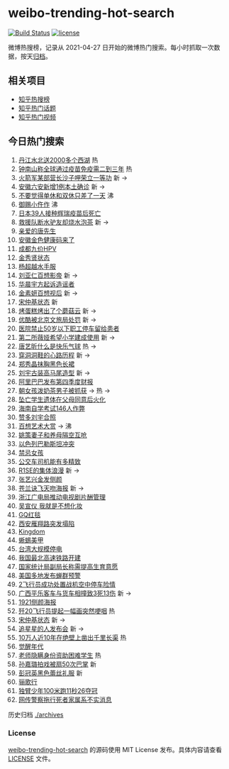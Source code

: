 # weibo-trending-hot-search

[![Build Status](https://github.com/justjavac/weibo-trending-hot-search/workflows/ci/badge.svg?branch=master)](https://github.com/justjavac/weibo-trending-hot-search/actions)
[![license](https://img.shields.io/github/license/justjavac/weibo-trending-hot-search)](https://github.com/justjavac/weibo-trending-hot-search/blob/master/LICENSE)

微博热搜榜，记录从 2021-04-27 日开始的微博热门搜索。每小时抓取一次数据，按天[归档](./archives)。

## 相关项目

- [知乎热搜榜](https://github.com/justjavac/zhihu-trending-top-search)
- [知乎热门话题](https://github.com/justjavac/zhihu-trending-hot-questions)
- [知乎热门视频](https://github.com/justjavac/zhihu-trending-hot-video)

## 今日热门搜索

<!-- BEGIN -->
<!-- 最后更新时间 Fri May 14 2021 04:23:31 GMT+0800 (China Standard Time) -->

1. [丹江水北送2000多个西湖](https://s.weibo.com//weibo?q=%23%E4%B8%B9%E6%B1%9F%E6%B0%B4%E5%8C%97%E9%80%812000%E5%A4%9A%E4%B8%AA%E8%A5%BF%E6%B9%96%23&Refer=new_time)
   热
2. [钟南山称全球通过疫苗免疫需二到三年](https://s.weibo.com//weibo?q=%23%E9%92%9F%E5%8D%97%E5%B1%B1%E7%A7%B0%E5%85%A8%E7%90%83%E9%80%9A%E8%BF%87%E7%96%AB%E8%8B%97%E5%85%8D%E7%96%AB%E9%9C%80%E4%BA%8C%E5%88%B0%E4%B8%89%E5%B9%B4%23&Refer=top)
   热
3. [火箭军某部营长沙子呷荣立一等功](https://s.weibo.com//weibo?q=%23%E7%81%AB%E7%AE%AD%E5%86%9B%E6%9F%90%E9%83%A8%E8%90%A5%E9%95%BF%E6%B2%99%E5%AD%90%E5%91%B7%E8%8D%A3%E7%AB%8B%E4%B8%80%E7%AD%89%E5%8A%9F%23&Refer=top)
   新 ->
4. [安徽六安新增1例本土确诊](https://s.weibo.com//weibo?q=%23%E5%AE%89%E5%BE%BD%E5%85%AD%E5%AE%89%E6%96%B0%E5%A2%9E1%E4%BE%8B%E6%9C%AC%E5%9C%9F%E7%A1%AE%E8%AF%8A%23&Refer=top)
   新 ->
5. [不要觉得单休和双休只差了一天](https://s.weibo.com//weibo?q=%23%E4%B8%8D%E8%A6%81%E8%A7%89%E5%BE%97%E5%8D%95%E4%BC%91%E5%92%8C%E5%8F%8C%E4%BC%91%E5%8F%AA%E5%B7%AE%E4%BA%86%E4%B8%80%E5%A4%A9%23&Refer=top)
   沸
6. [御赐小仵作](https://s.weibo.com//weibo?q=%E5%BE%A1%E8%B5%90%E5%B0%8F%E4%BB%B5%E4%BD%9C&Refer=top)
   沸
7. [日本39人接种辉瑞疫苗后死亡](https://s.weibo.com//weibo?q=%23%E6%97%A5%E6%9C%AC39%E4%BA%BA%E6%8E%A5%E7%A7%8D%E8%BE%89%E7%91%9E%E7%96%AB%E8%8B%97%E5%90%8E%E6%AD%BB%E4%BA%A1%23&Refer=top)
8. [救援队断水驴友却烧水泡茶](https://s.weibo.com//weibo?q=%23%E6%95%91%E6%8F%B4%E9%98%9F%E6%96%AD%E6%B0%B4%E9%A9%B4%E5%8F%8B%E5%8D%B4%E7%83%A7%E6%B0%B4%E6%B3%A1%E8%8C%B6%23&Refer=top)
   新 ->
9. [亲爱的唐先生](https://s.weibo.com//weibo?q=%23%E4%BA%B2%E7%88%B1%E7%9A%84%E5%94%90%E5%85%88%E7%94%9F%23&Refer=top)
10. [安徽金色健康码来了](https://s.weibo.com//weibo?q=%23%E5%AE%89%E5%BE%BD%E9%87%91%E8%89%B2%E5%81%A5%E5%BA%B7%E7%A0%81%E6%9D%A5%E4%BA%86%23&Refer=top)
11. [成都九价HPV](https://s.weibo.com//weibo?q=%E6%88%90%E9%83%BD%E4%B9%9D%E4%BB%B7HPV&Refer=top)
12. [金秀贤状态](https://s.weibo.com//weibo?q=%23%E9%87%91%E7%A7%80%E8%B4%A4%E7%8A%B6%E6%80%81%23&Refer=top)
13. [杨超越水手服](https://s.weibo.com//weibo?q=%23%E6%9D%A8%E8%B6%85%E8%B6%8A%E6%B0%B4%E6%89%8B%E6%9C%8D%23&Refer=top)
14. [刘亚仁百想影帝](https://s.weibo.com//weibo?q=%23%E5%88%98%E4%BA%9A%E4%BB%81%E7%99%BE%E6%83%B3%E5%BD%B1%E5%B8%9D%23&Refer=top)
    新 ->
15. [华晨宇方起诉造谣者](https://s.weibo.com//weibo?q=%23%E5%8D%8E%E6%99%A8%E5%AE%87%E6%96%B9%E8%B5%B7%E8%AF%89%E9%80%A0%E8%B0%A3%E8%80%85%23&Refer=top)
16. [金素妍百想视后](https://s.weibo.com//weibo?q=%23%E9%87%91%E7%B4%A0%E5%A6%8D%E7%99%BE%E6%83%B3%E8%A7%86%E5%90%8E%23&Refer=top)
    新 ->
17. [宋仲基状态](https://s.weibo.com//weibo?q=%E5%AE%8B%E4%BB%B2%E5%9F%BA%E7%8A%B6%E6%80%81&Refer=top)
    新
18. [烤蛋糕烤出了个蘑菇云](https://s.weibo.com//weibo?q=%23%E7%83%A4%E8%9B%8B%E7%B3%95%E7%83%A4%E5%87%BA%E4%BA%86%E4%B8%AA%E8%98%91%E8%8F%87%E4%BA%91%23&Refer=top)
    新 ->
19. [优酷被北京文旅局处罚](https://s.weibo.com//weibo?q=%23%E4%BC%98%E9%85%B7%E8%A2%AB%E5%8C%97%E4%BA%AC%E6%96%87%E6%97%85%E5%B1%80%E5%A4%84%E7%BD%9A%23&Refer=top)
    新 ->
20. [医院禁止50岁以下职工停车留给患者](https://s.weibo.com//weibo?q=%23%E5%8C%BB%E9%99%A2%E7%A6%81%E6%AD%A250%E5%B2%81%E4%BB%A5%E4%B8%8B%E8%81%8C%E5%B7%A5%E5%81%9C%E8%BD%A6%E7%95%99%E7%BB%99%E6%82%A3%E8%80%85%23&Refer=top)
21. [第二所薇娅希望小学建成使用](https://s.weibo.com//weibo?q=%23%E7%AC%AC%E4%BA%8C%E6%89%80%E8%96%87%E5%A8%85%E5%B8%8C%E6%9C%9B%E5%B0%8F%E5%AD%A6%E5%BB%BA%E6%88%90%E4%BD%BF%E7%94%A8%23&Refer=top)
    新 ->
22. [唐艺昕什么是快乐气球](https://s.weibo.com//weibo?q=%23%E5%94%90%E8%89%BA%E6%98%95%E4%BB%80%E4%B9%88%E6%98%AF%E5%BF%AB%E4%B9%90%E6%B0%94%E7%90%83%23&Refer=top)
    热 ->
23. [穿洞洞鞋的心路历程](https://s.weibo.com//weibo?q=%23%E7%A9%BF%E6%B4%9E%E6%B4%9E%E9%9E%8B%E7%9A%84%E5%BF%83%E8%B7%AF%E5%8E%86%E7%A8%8B%23&Refer=top)
    新 ->
24. [郑秀晶抹胸黑色长裙](https://s.weibo.com//weibo?q=%23%E9%83%91%E7%A7%80%E6%99%B6%E6%8A%B9%E8%83%B8%E9%BB%91%E8%89%B2%E9%95%BF%E8%A3%99%23&Refer=top)
25. [刘宇古装高马尾造型](https://s.weibo.com//weibo?q=%23%E5%88%98%E5%AE%87%E5%8F%A4%E8%A3%85%E9%AB%98%E9%A9%AC%E5%B0%BE%E9%80%A0%E5%9E%8B%23&Refer=top)
    新 ->
26. [阿里巴巴发布第四季度财报](https://s.weibo.com//weibo?q=%23%E9%98%BF%E9%87%8C%E5%B7%B4%E5%B7%B4%E5%8F%91%E5%B8%83%E7%AC%AC%E5%9B%9B%E5%AD%A3%E5%BA%A6%E8%B4%A2%E6%8A%A5%23&Refer=top)
27. [朝女孩泼奶茶男子被抓获](https://s.weibo.com//weibo?q=%23%E6%9C%9D%E5%A5%B3%E5%AD%A9%E6%B3%BC%E5%A5%B6%E8%8C%B6%E7%94%B7%E5%AD%90%E8%A2%AB%E6%8A%93%E8%8E%B7%23&Refer=top)
    -> 热 ->
28. [坠亡学生遗体在父母同意后火化](https://s.weibo.com//weibo?q=%23%E5%9D%A0%E4%BA%A1%E5%AD%A6%E7%94%9F%E9%81%97%E4%BD%93%E5%9C%A8%E7%88%B6%E6%AF%8D%E5%90%8C%E6%84%8F%E5%90%8E%E7%81%AB%E5%8C%96%23&Refer=top)
29. [海南自学考试146人作弊](https://s.weibo.com//weibo?q=%23%E6%B5%B7%E5%8D%97%E8%87%AA%E5%AD%A6%E8%80%83%E8%AF%95146%E4%BA%BA%E4%BD%9C%E5%BC%8A%23&Refer=top)
30. [赞多刘宇合照](https://s.weibo.com//weibo?q=%23%E8%B5%9E%E5%A4%9A%E5%88%98%E5%AE%87%E5%90%88%E7%85%A7%23&Refer=top)
31. [百想艺术大赏](https://s.weibo.com//weibo?q=%E7%99%BE%E6%83%B3%E8%89%BA%E6%9C%AF%E5%A4%A7%E8%B5%8F&Refer=top)
    -> 沸
32. [姚策妻子和养母隔空互呛](https://s.weibo.com//weibo?q=%23%E5%A7%9A%E7%AD%96%E5%A6%BB%E5%AD%90%E5%92%8C%E5%85%BB%E6%AF%8D%E9%9A%94%E7%A9%BA%E4%BA%92%E5%91%9B%23&Refer=top)
33. [以色列巴勒斯坦冲突](https://s.weibo.com//weibo?q=%23%E4%BB%A5%E8%89%B2%E5%88%97%E5%B7%B4%E5%8B%92%E6%96%AF%E5%9D%A6%E5%86%B2%E7%AA%81%23&Refer=top)
34. [禁忌女孩](https://s.weibo.com//weibo?q=%E7%A6%81%E5%BF%8C%E5%A5%B3%E5%AD%A9&Refer=top)
35. [公交车司机能有多精致](https://s.weibo.com//weibo?q=%23%E5%85%AC%E4%BA%A4%E8%BD%A6%E5%8F%B8%E6%9C%BA%E8%83%BD%E6%9C%89%E5%A4%9A%E7%B2%BE%E8%87%B4%23&Refer=top)
36. [R1SE的集体浪漫](https://s.weibo.com//weibo?q=%23R1SE%E7%9A%84%E9%9B%86%E4%BD%93%E6%B5%AA%E6%BC%AB%23&Refer=top)
    新 ->
37. [张艺兴金发侧颜](https://s.weibo.com//weibo?q=%23%E5%BC%A0%E8%89%BA%E5%85%B4%E9%87%91%E5%8F%91%E4%BE%A7%E9%A2%9C%23&Refer=top)
38. [苍兰诀飞天吻海报](https://s.weibo.com//weibo?q=%23%E8%8B%8D%E5%85%B0%E8%AF%80%E9%A3%9E%E5%A4%A9%E5%90%BB%E6%B5%B7%E6%8A%A5%23&Refer=top)
    新 ->
39. [浙江广电局推动电视剧片酬管理](https://s.weibo.com//weibo?q=%23%E6%B5%99%E6%B1%9F%E5%B9%BF%E7%94%B5%E5%B1%80%E6%8E%A8%E5%8A%A8%E7%94%B5%E8%A7%86%E5%89%A7%E7%89%87%E9%85%AC%E7%AE%A1%E7%90%86%23&Refer=top)
40. [吴宣仪 我就是不想化妆](https://s.weibo.com//weibo?q=%E5%90%B4%E5%AE%A3%E4%BB%AA%20%E6%88%91%E5%B0%B1%E6%98%AF%E4%B8%8D%E6%83%B3%E5%8C%96%E5%A6%86&Refer=top)
41. [GQ红毯](https://s.weibo.com//weibo?q=GQ%E7%BA%A2%E6%AF%AF&Refer=top)
42. [西安雁翔路突发塌陷](https://s.weibo.com//weibo?q=%23%E8%A5%BF%E5%AE%89%E9%9B%81%E7%BF%94%E8%B7%AF%E7%AA%81%E5%8F%91%E5%A1%8C%E9%99%B7%23&Refer=top)
43. [Kingdom](https://s.weibo.com//weibo?q=Kingdom&Refer=top)
44. [蜥蜴美甲](https://s.weibo.com//weibo?q=%23%E8%9C%A5%E8%9C%B4%E7%BE%8E%E7%94%B2%23&Refer=top)
45. [台湾大规模停电](https://s.weibo.com//weibo?q=%23%E5%8F%B0%E6%B9%BE%E5%A4%A7%E8%A7%84%E6%A8%A1%E5%81%9C%E7%94%B5%23&Refer=top)
46. [我国最北高速铁路开建](https://s.weibo.com//weibo?q=%23%E6%88%91%E5%9B%BD%E6%9C%80%E5%8C%97%E9%AB%98%E9%80%9F%E9%93%81%E8%B7%AF%E5%BC%80%E5%BB%BA%23&Refer=top)
47. [国家统计局副局长称需提高生育意愿](https://s.weibo.com//weibo?q=%23%E5%9B%BD%E5%AE%B6%E7%BB%9F%E8%AE%A1%E5%B1%80%E5%89%AF%E5%B1%80%E9%95%BF%E7%A7%B0%E9%9C%80%E6%8F%90%E9%AB%98%E7%94%9F%E8%82%B2%E6%84%8F%E6%84%BF%23&Refer=top)
48. [美国多地发布蝉群预警](https://s.weibo.com//weibo?q=%23%E7%BE%8E%E5%9B%BD%E5%A4%9A%E5%9C%B0%E5%8F%91%E5%B8%83%E8%9D%89%E7%BE%A4%E9%A2%84%E8%AD%A6%23&Refer=top)
49. [2飞行员成功处置战机空中停车险情](https://s.weibo.com//weibo?q=%232%E9%A3%9E%E8%A1%8C%E5%91%98%E6%88%90%E5%8A%9F%E5%A4%84%E7%BD%AE%E6%88%98%E6%9C%BA%E7%A9%BA%E4%B8%AD%E5%81%9C%E8%BD%A6%E9%99%A9%E6%83%85%23&Refer=top)
50. [广西平乐客车与货车相撞致3死13伤](https://s.weibo.com//weibo?q=%23%E5%B9%BF%E8%A5%BF%E5%B9%B3%E4%B9%90%E5%AE%A2%E8%BD%A6%E4%B8%8E%E8%B4%A7%E8%BD%A6%E7%9B%B8%E6%92%9E%E8%87%B43%E6%AD%BB13%E4%BC%A4%23&Refer=top)
    新 ->
51. [1921侧颜海报](https://s.weibo.com//weibo?q=%231921%E4%BE%A7%E9%A2%9C%E6%B5%B7%E6%8A%A5%23&Refer=top)
52. [歼20飞行员提起一幅画突然哽咽](https://s.weibo.com//weibo?q=%23%E6%AD%BC20%E9%A3%9E%E8%A1%8C%E5%91%98%E6%8F%90%E8%B5%B7%E4%B8%80%E5%B9%85%E7%94%BB%E7%AA%81%E7%84%B6%E5%93%BD%E5%92%BD%23&Refer=new_time)
    热
53. [宋仲基状态](https://s.weibo.com//weibo?q=%23%E5%AE%8B%E4%BB%B2%E5%9F%BA%E7%8A%B6%E6%80%81%23&Refer=top)
    新 ->
54. [追星星的人发布会](https://s.weibo.com//weibo?q=%23%E8%BF%BD%E6%98%9F%E6%98%9F%E7%9A%84%E4%BA%BA%E5%8F%91%E5%B8%83%E4%BC%9A%23&Refer=top)
    新 ->
55. [10万人近10年在绝壁上凿出千里长渠](https://s.weibo.com//weibo?q=%2310%E4%B8%87%E4%BA%BA%E8%BF%9110%E5%B9%B4%E5%9C%A8%E7%BB%9D%E5%A3%81%E4%B8%8A%E5%87%BF%E5%87%BA%E5%8D%83%E9%87%8C%E9%95%BF%E6%B8%A0%23&Refer=new_time)
    热
56. [觉醒年代](https://s.weibo.com//weibo?q=%E8%A7%89%E9%86%92%E5%B9%B4%E4%BB%A3&Refer=top)
57. [老师隐瞒身份资助困难学生](https://s.weibo.com//weibo?q=%23%E8%80%81%E5%B8%88%E9%9A%90%E7%9E%92%E8%BA%AB%E4%BB%BD%E8%B5%84%E5%8A%A9%E5%9B%B0%E9%9A%BE%E5%AD%A6%E7%94%9F%23&Refer=new_time)
    热
58. [孙嘉璐拍戏被扇50次巴掌](https://s.weibo.com//weibo?q=%23%E5%AD%99%E5%98%89%E7%92%90%E6%8B%8D%E6%88%8F%E8%A2%AB%E6%89%8750%E6%AC%A1%E5%B7%B4%E6%8E%8C%23&Refer=top)
    新
59. [彭冠英黑色蕾丝礼服](https://s.weibo.com//weibo?q=%23%E5%BD%AD%E5%86%A0%E8%8B%B1%E9%BB%91%E8%89%B2%E8%95%BE%E4%B8%9D%E7%A4%BC%E6%9C%8D%23&Refer=top)
    新
60. [骊歌行](https://s.weibo.com//weibo?q=%E9%AA%8A%E6%AD%8C%E8%A1%8C&Refer=top)
61. [独臂少年100米跑11秒26夺冠](https://s.weibo.com//weibo?q=%23%E7%8B%AC%E8%87%82%E5%B0%91%E5%B9%B4100%E7%B1%B3%E8%B7%9111%E7%A7%9226%E5%A4%BA%E5%86%A0%23&Refer=top)
62. [网传警察拖行死者家属系不实消息](https://s.weibo.com//weibo?q=%23%E7%BD%91%E4%BC%A0%E8%AD%A6%E5%AF%9F%E6%8B%96%E8%A1%8C%E6%AD%BB%E8%80%85%E5%AE%B6%E5%B1%9E%E7%B3%BB%E4%B8%8D%E5%AE%9E%E6%B6%88%E6%81%AF%23&Refer=top)

<!-- END -->

历史归档 [./archives](./archives)

### License

[weibo-trending-hot-search](https://github.com/justjavac/weibo-trending-hot-search)
的源码使用 MIT License 发布。具体内容请查看 [LICENSE](./LICENSE) 文件。
